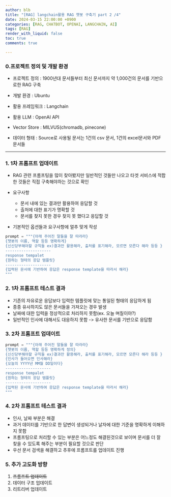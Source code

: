 ```yaml
---
author: blb
title: "[RAG] langchain활용 RAG 챗봇 구축기 part 2 /4"
date: 2024-03-15 22:00:00 +0900
categories: [RAG, CHATBOT, OPENAI, LANGCHAIN, AI]
tags: [RAG]
render_with_liquid: false
toc: true
comments: true

---
```


### 0.프로젝트 정의 및 개발 환경

- 프로젝트 정의 : 1900년대 문서들부터 최신 문서까지 약 1,000건의 문서를 기반으로한 RAG 구축

- 개발 환경 : Ubuntu

- 활용 프레임워크 : Langchain
- 활용 LLM : OpenAI API
- Vector Store : MILVUS(chromadb, pinecone)

- 데이터 형태 : Source로 사용될 문서는 1건의 csv 문서, 1건의 excel문서와 PDF 문서들

----

### 1. 1차 프롬프트 업데이트
- RAG 관련 프롬프팅을 많이 찾아봤지만 일반적인 것들만 나오고 타겟 서비스에 적합한 것들은 직접 구축해야하는 것으로 확인
- 요구사항
    - 문서 내에 있는 결과만 활용하여 응답할 것
    - 출처에 대한 표기가 명확할 것
    - 문서를 찾지 못한 경우 찾지 못 했다고 응답할 것

- 기본적인 옵션들과 요구사항에 얼추 맞게 작성
```python
prompt = """{아래 주어진 말들을 잘 따라라}
{챗봇의 이름, 역할 등등 명확하게}
{신신당부해야할 규칙들 ex)결과만 활용해라, 출처를 표기해라, 모르면 모른다 해라 등등 }
--------------------
response tempalet
{원하는 형테의 응답 템플릿}
--------------------
{입력된 문서에 기반하여 응답은 response template을 따라서 해라}
"""
```

### 2. 1차 프롬프트 테스트 결과
- 기존의 자유로운 응답보다 입력한 템플릿에 맞는 통일된 형태의 응답하게 됨
- 종종 유사하지도 않은 문서들을 가져오는 경우 발생
- 날짜에 대한 입력을 정상적으로 처리하지 못함(ex. 오늘 며칠이야?)
- 일반적인 인사에 대해서도 대응하지 못함 -> 유사한 문서를 기반으로 응답함



### 3. 2차 프롬프트 업데이트
```python
prompt = """{아래 주어진 말들을 잘 따라라}
{챗봇의 이름, 역할 등등 명확하게 정의}
{신신당부해야할 규칙들 ex)결과만 활용해라, 출처를 표기해라, 모르면 모른다 해라 등등 }
{인사가 들어오면 인사해라}
{오늘의 YYYY년 MM월 DD일이다}
--------------------
response tempalet
{원하는 형테의 응답 템플릿}
--------------------
{입력된 문서에 기반하여 응답은 response template을 따라서 해라}
"""
```

### 4. 2차 프롬프트 테스트 결과
- 인사, 날짜 부분은 해결
- 과거 데이터를 기반으로 한 답변이 생성되거나 날자에 대한 기준을 명확하게 이해하지 못함
- 프롬프팅으로 처리할 수 있는 부분은 어느정도 해결된것으로 보이며 문서를 더 잘 찾을 수 있도록 해주는 부분이 필요할 것으로 판단
- 우선 문서 검색을 해결하고 추후에 프롬프트를 업데이트 진행

### 5. 추가 고도화 방향
1) ~~프롬프트 업데이트~~
2) 데이터 구조 업데이트
3) 리트리버 업데이트